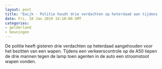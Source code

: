```yaml
---
layout: post
title: "Ewijk - Politie houdt drie verdachten op heterdaad aan tijdens een verkeerscontrole"
date: Fri, 18 Jan 2019 14:10:00 GMT
categories: 
- gelderland 
- beuningen 
---
```


De politie heeft gisteren drie verdachten op heterdaad aangehouden voor het bezitten van een wapen. Tijdens een verkeerscontrole op de A50 liepen de drie mannen tegen de lamp toen agenten in de auto een stroomstoot wapen vonden.
